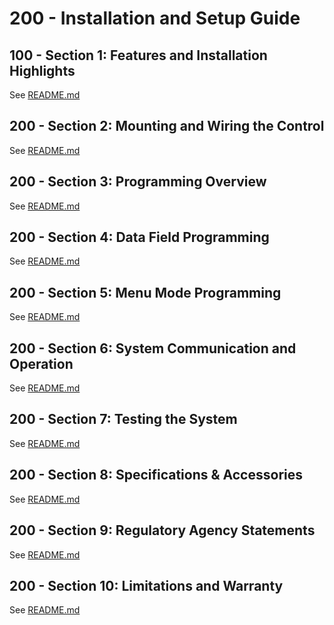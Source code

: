 # 200 - Installation and Setup Guide

## 100 - Section 1: Features and Installation Highlights

See [README.md](./100/README.md)

## 200 - Section 2: Mounting and Wiring the Control

See [README.md](./200/README.md)

## 200 - Section 3: Programming Overview

See [README.md](./300/README.md)

## 200 - Section 4: Data Field Programming

See [README.md](./400/README.md)

## 200 - Section 5: Menu Mode Programming

See [README.md](./500/README.md)

## 200 - Section 6: System Communication and Operation

See [README.md](./600/README.md)

## 200 - Section 7: Testing the System

See [README.md](./700/README.md)

## 200 - Section 8: Specifications & Accessories

See [README.md](./800/README.md)

## 200 - Section 9: Regulatory Agency Statements

See [README.md](./900/README.md)

## 200 - Section 10: Limitations and Warranty

See [README.md](./1000/README.md)
